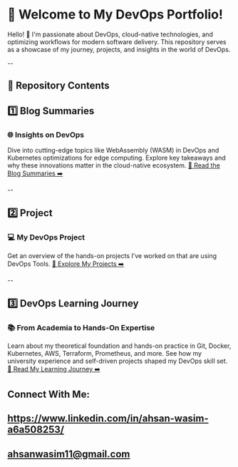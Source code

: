 # 🌟 Welcome to My DevOps Portfolio!
Hello! 👋 I'm passionate about DevOps, cloud-native technologies, and optimizing workflows for modern software delivery. This repository serves as a showcase of my journey, projects, and insights in the world of DevOps.

--

## 📂 Repository Contents
## 1️⃣ Blog Summaries
### 🌐 Insights on DevOps

Dive into cutting-edge topics like WebAssembly (WASM) in DevOps and Kubernetes optimizations for edge computing.
Explore key takeaways and why these innovations matter in the cloud-native ecosystem.
[📖 Read the Blog Summaries ➡️](https://github.com/AhsanWasim/DevOps-Course-2024/blob/main/DevOps%20Blogs.md)

--

## 2️⃣ Project
### 💻 My DevOps Project

Get an overview of the hands-on projects I’ve worked on that are using DevOps Tools.
[🚀 Explore My Projects ➡️](https://github.com/AhsanWasim/DevOps-Course-2024/blob/main/DevOps%20Tooling%20Guide.md)

--

## 3️⃣ DevOps Learning Journey
### 📚 From Academia to Hands-On Expertise

Learn about my theoretical foundation and hands-on practice in Git, Docker, Kubernetes, AWS, Terraform, Prometheus, and more.
See how my university experience and self-driven projects shaped my DevOps skill set.
[📘 Read My Learning Journey ➡️](https://github.com/AhsanWasim/DevOps-Course-2024/blob/main/DevOps%20Learning%20Guide.md)


## Connect With Me:
https://www.linkedin.com/in/ahsan-wasim-a6a508253/ 
--
ahsanwasim11@gmail.com
--
